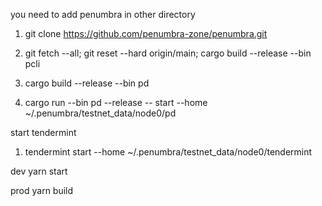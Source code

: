 you need to add penumbra in other directory

1.  git clone https://github.com/penumbra-zone/penumbra.git

2.  git fetch --all; git reset --hard origin/main; cargo build --release --bin pcli

3.  cargo build --release --bin pd  

4. cargo run --bin pd --release -- start --home ~/.penumbra/testnet_data/node0/pd 

start tendermint

1. tendermint start --home ~/.penumbra/testnet_data/node0/tendermint


dev
yarn start

prod 
yarn build